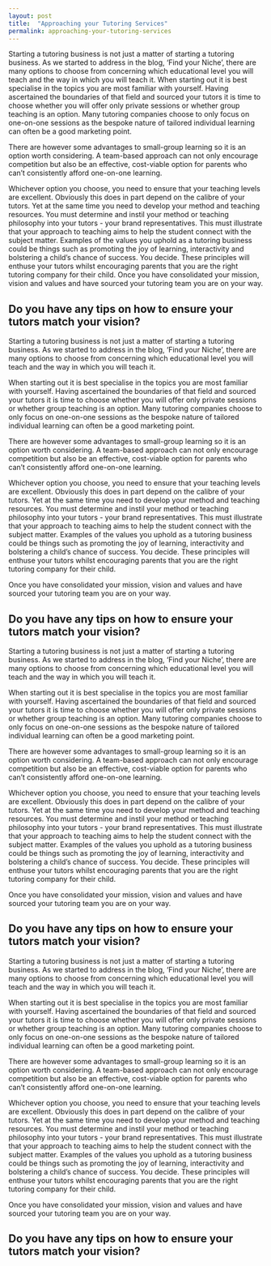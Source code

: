 ```yaml
---
layout: post
title:  "Approaching your Tutoring Services"
permalink: approaching-your-tutoring-services
---
```

Starting a tutoring business is not just a matter of starting a tutoring
business. As we started to address in the blog, ‘Find your Niche’, there are
many options to choose from concerning which educational level you will teach
and the way in which you will teach it. When starting out it is best
specialise in the topics you are most familiar with yourself. Having
ascertained the boundaries of that field and sourced your tutors it is time to
choose whether you will offer only private sessions or whether group teaching
is an option. Many tutoring companies choose to only focus on one-on-one
sessions as the bespoke nature of tailored individual learning can often be a
good marketing point.

There are however some advantages to small-group learning so it is an option
worth considering. A team-based approach can not only encourage competition
but also be an effective, cost-viable option for parents who can’t
consistently afford one-on-one learning.

Whichever option you choose, you need to ensure that your teaching levels are
excellent. Obviously this does in part depend on the calibre of your tutors.
Yet at the same time you need to develop your method and teaching resources.
You must determine and instil your method or teaching philosophy into your
tutors - your brand representatives. This must illustrate that your approach
to teaching aims to help the student connect with the subject matter. Examples
of the values you uphold as a tutoring business could be things such as
promoting the joy of learning, interactivity and bolstering a child’s chance
of success. You decide. These principles will enthuse your tutors whilst
encouraging parents that you are the right tutoring company for their child.
Once you have consolidated your mission, vision and values and have sourced
your tutoring team you are on your way.

## Do you have any tips on how to ensure your tutors match your vision?

Starting a tutoring business is not just a matter of starting a tutoring
business. As we started to address in the blog, ‘Find your Niche’, there are
many options to choose from concerning which educational level you will teach
and the way in which you will teach it.

When starting out it is best specialise in the topics you are most familiar
with yourself. Having ascertained the boundaries of that field and sourced
your tutors it is time to choose whether you will offer only private sessions
or whether group teaching is an option. Many tutoring companies choose to only
focus on one-on-one sessions as the bespoke nature of tailored individual
learning can often be a good marketing point.

There are however some advantages to small-group learning so it is an option
worth considering. A team-based approach can not only encourage competition
but also be an effective, cost-viable option for parents who can’t
consistently afford one-on-one learning.

Whichever option you choose, you need to ensure that your teaching levels are
excellent. Obviously this does in part depend on the calibre of your tutors.
Yet at the same time you need to develop your method and teaching resources.
You must determine and instil your method or teaching philosophy into your
tutors - your brand representatives. This must illustrate that your approach
to teaching aims to help the student connect with the subject matter. Examples
of the values you uphold as a tutoring business could be things such as
promoting the joy of learning, interactivity and bolstering a child’s chance
of success. You decide. These principles will enthuse your tutors whilst
encouraging parents that you are the right tutoring company for their child.

Once you have consolidated your mission, vision and values and have sourced
your tutoring team you are on your way.

## Do you have any tips on how to ensure your tutors match your vision?

Starting a tutoring business is not just a matter of starting a tutoring
business. As we started to address in the blog, ‘Find your Niche’, there are
many options to choose from concerning which educational level you will teach
and the way in which you will teach it.

When starting out it is best specialise in the topics you are most familiar
with yourself. Having ascertained the boundaries of that field and sourced
your tutors it is time to choose whether you will offer only private sessions
or whether group teaching is an option. Many tutoring companies choose to only
focus on one-on-one sessions as the bespoke nature of tailored individual
learning can often be a good marketing point.

There are however some advantages to small-group learning so it is an option
worth considering. A team-based approach can not only encourage competition
but also be an effective, cost-viable option for parents who can’t
consistently afford one-on-one learning.

Whichever option you choose, you need to ensure that your teaching levels are
excellent. Obviously this does in part depend on the calibre of your tutors.
Yet at the same time you need to develop your method and teaching resources.
You must determine and instil your method or teaching philosophy into your
tutors - your brand representatives. This must illustrate that your approach
to teaching aims to help the student connect with the subject matter. Examples
of the values you uphold as a tutoring business could be things such as
promoting the joy of learning, interactivity and bolstering a child’s chance
of success. You decide. These principles will enthuse your tutors whilst
encouraging parents that you are the right tutoring company for their child.

Once you have consolidated your mission, vision and values and have sourced
your tutoring team you are on your way.

## Do you have any tips on how to ensure your tutors match your vision?

Starting a tutoring business is not just a matter of starting a tutoring
business. As we started to address in the blog, ‘Find your Niche’, there are
many options to choose from concerning which educational level you will teach
and the way in which you will teach it.

When starting out it is best specialise in the topics you are most familiar
with yourself. Having ascertained the boundaries of that field and sourced
your tutors it is time to choose whether you will offer only private sessions
or whether group teaching is an option. Many tutoring companies choose to only
focus on one-on-one sessions as the bespoke nature of tailored individual
learning can often be a good marketing point.

There are however some advantages to small-group learning so it is an option
worth considering. A team-based approach can not only encourage competition
but also be an effective, cost-viable option for parents who can’t
consistently afford one-on-one learning.

Whichever option you choose, you need to ensure that your teaching levels are
excellent. Obviously this does in part depend on the calibre of your tutors.
Yet at the same time you need to develop your method and teaching resources.
You must determine and instil your method or teaching philosophy into your
tutors - your brand representatives. This must illustrate that your approach
to teaching aims to help the student connect with the subject matter. Examples
of the values you uphold as a tutoring business could be things such as
promoting the joy of learning, interactivity and bolstering a child’s chance
of success. You decide. These principles will enthuse your tutors whilst
encouraging parents that you are the right tutoring company for their child.

Once you have consolidated your mission, vision and values and have sourced
your tutoring team you are on your way.

## Do you have any tips on how to ensure your tutors match your vision?
